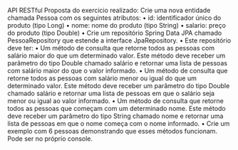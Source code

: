 API RESTful
Proposta do exercicio realizado: 
Crie uma nova entidade chamada Pessoa com os seguintes atributos:
• id: identificador único do produto (tipo Long)
• nome: nome do produto (tipo String)
• salario: preço do produto (tipo Double)
• Crie um repositório Spring Data JPA chamado PessoaRepository que estende a interface
JpaRepository.
• Este repositório deve ter:
• Um método de consulta que retorne todos as pessoas com salário maior do que um determinado valor. Este
método deve receber um parâmetro do tipo Double chamado salário e retornar uma lista de pessoas com
salário maior do que o valor informado.
• Um método de consulta que retorne todos as pessoas com salário menor ou igual do que um determinado
valor. Este método deve receber um parâmetro do tipo Double chamado salário e retornar uma lista de
pessoas em que o salário seja menor ou igual ao valor informado.
• Um método de consulta que retorne todos as pessoas que começam com um determinado nome. Este
método deve receber um parâmetro do tipo String chamado nome e retornar uma lista de pessoas em que o
nome começa com o nome informado.
• Crie um exemplo com 6 pessoas demonstrando que esses métodos funcionam. Pode ser no
próprio console.
